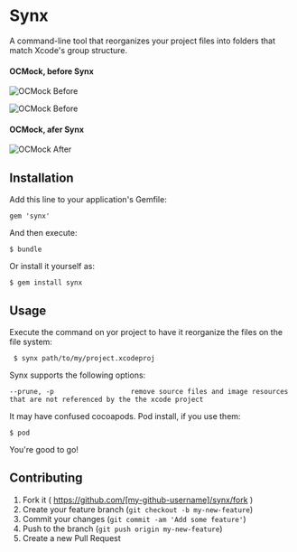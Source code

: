 # Synx

A command-line tool that reorganizes your project files into folders that match Xcode's group structure.

#### OCMock, before Synx

![OCMock Before](https://raw.githubusercontent.com/venmo/synx/marklarr/dev/docs/images/OCMock-Xcode.jpg?token=760261__eyJzY29wZSI6IlJhd0Jsb2I6dmVubW8vc3lueC9tYXJrbGFyci9kZXYvZG9jcy9pbWFnZXMvT0NNb2NrLUZpbmRlci1CZWZvcmUuanBnIiwiZXhwaXJlcyI6MTQwMTg1NjM4NH0%3D--1a079341e97ab76fa31de3cc22391d4ecf39c719)

![OCMock Before](https://raw.githubusercontent.com/venmo/synx/marklarr/dev/docs/images/OCMock-Finder-Before.jpg?token=760261__eyJzY29wZSI6IlJhd0Jsb2I6dmVubW8vc3lueC9tYXJrbGFyci9kZXYvZG9jcy9pbWFnZXMvT0NNb2NrLUZpbmRlci1CZWZvcmUuanBnIiwiZXhwaXJlcyI6MTQwMTg1NjM4NH0%3D--1a079341e97ab76fa31de3cc22391d4ecf39c719)

#### OCMock, afer Synx

![OCMock After](https://raw.githubusercontent.com/venmo/synx/marklarr/dev/docs/images/OCMock-Finder-After.jpg?token=760261__eyJzY29wZSI6IlJhd0Jsb2I6dmVubW8vc3lueC9tYXJrbGFyci9kZXYvZG9jcy9pbWFnZXMvT0NNb2NrLUZpbmRlci1CZWZvcmUuanBnIiwiZXhwaXJlcyI6MTQwMTg1NjM4NH0%3D--1a079341e97ab76fa31de3cc22391d4ecf39c719)

## Installation

Add this line to your application's Gemfile:

    gem 'synx'

And then execute:

    $ bundle

Or install it yourself as:

    $ gem install synx

## Usage

Execute the command on yor project to have it reorganize the files on the file system:

     $ synx path/to/my/project.xcodeproj

Synx supports the following options:

```
--prune, -p                   remove source files and image resources that are not referenced by the the xcode project
```
     
It may have confused cocoapods. Pod install, if you use them:

    $ pod
    
You're good to go!


## Contributing

1. Fork it ( https://github.com/[my-github-username]/synx/fork )
2. Create your feature branch (`git checkout -b my-new-feature`)
3. Commit your changes (`git commit -am 'Add some feature'`)
4. Push to the branch (`git push origin my-new-feature`)
5. Create a new Pull Request
